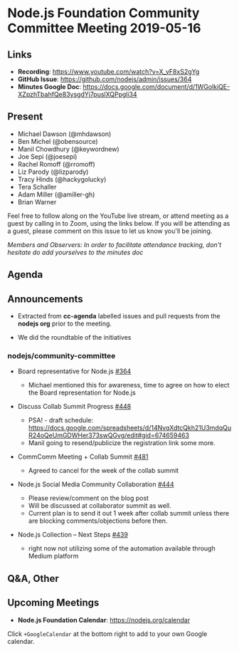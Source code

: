 # Node.js Foundation Community Committee Meeting 2019-05-16

## Links

- **Recording**: https://www.youtube.com/watch?v=X_vF8xS2gYg
- **GitHub Issue**: https://github.com/nodejs/admin/issues/364
- **Minutes Google Doc**: https://docs.google.com/document/d/1WGolkiQE-XZpzhTbahfQe83ysgdYj7puslXQPpgli34

## Present

- Michael Dawson (@mhdawson)
- Ben Michel (@obensource)
- Manil Chowdhury (@keywordnew)
- Joe Sepi (@joesepi)
- Rachel Romoff (@rromoff)
- Liz Parody (@lizparody)
- Tracy Hinds (@hackygolucky)
- Tera Schaller
- Adam Miller (@amiller-gh)
- Brian Warner

Feel free to follow along on the YouTube live stream, or attend meeting as a guest
by calling in to Zoom, using the links below. If you will be attending as a guest,
please comment on this issue to let us know you'll be joining.

_Members and Observers: In order to facilitate attendance tracking, don't hesitate do add yourselves to the minutes doc_

## Agenda

## Announcements

- Extracted from **cc-agenda** labelled issues and pull requests from the **nodejs org** prior to the meeting.

* We did the roundtable of the initiatives

### nodejs/community-committee

- Board representative for Node.js
  [#364](https://github.com/nodejs/admin/issues/364)

  - Michael mentioned this for awareness, time to agree on how to elect the Board
    representation for Node.js

- Discuss Collab Summit Progress [#448](https://github.com/nodejs/community-committee/issues/448)

  - PSA! - draft schedule: https://docs.google.com/spreadsheets/d/14NvqXdtcQkh21U3mdqQuR24oQeUmGDWHer373swQGvg/edit#gid=674659463
  - Manil going to resend/publicize the registration link some more.

- CommComm Meeting + Collab Summit [#481](https://github.com/nodejs/community-committee/issues/481)

  - Agreed to cancel for the week of the collab summit

- Node.js Social Media Community Collaboration [#444](https://github.com/nodejs/community-committee/issues/444)

  - Please review/comment on the blog post
  - Will be discussed at collaborator summit as well.
  - Current plan is to send it out 1 week after collab summit unless there are
    blocking comments/objections before then.

- Node.js Collection – Next Steps [#439](https://github.com/nodejs/community-committee/issues/439)
  - right now not utilizing some of the automation available through Medium platform

## Q&A, Other

## Upcoming Meetings

- **Node.js Foundation Calendar**: https://nodejs.org/calendar

Click `+GoogleCalendar` at the bottom right to add to your own Google calendar.
